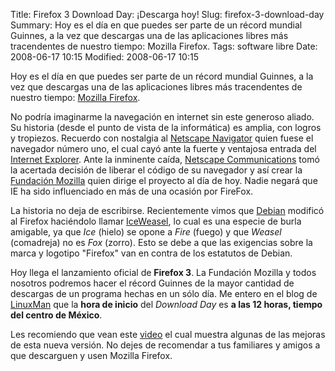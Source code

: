 Title: Firefox 3 Download Day: ¡Descarga hoy!
Slug: firefox-3-download-day
Summary: Hoy es el día en que puedes ser parte de un récord mundial Guinnes, a la vez que descargas una de las aplicaciones libres más tracendentes de nuestro tiempo: Mozilla Firefox.
Tags: software libre
Date: 2008-06-17 10:15
Modified: 2008-06-17 10:15


Hoy es el día en que puedes ser parte de un récord mundial Guinnes, a la vez que descargas una de las aplicaciones libres más tracendentes de nuestro tiempo: [Mozilla Firefox](http://www.mozilla.com/).

No podría imaginarme la navegación en internet sin este generoso aliado. Su historia (desde el punto de vista de la informática) es amplia, con logros y tropiezos. Recuerdo con nostalgia al [Netscape Navigator](http://es.wikipedia.org/wiki/Netscape_Navigator) quien fuese el navegador número uno, el cual cayó ante la fuerte y ventajosa entrada del [Internet Explorer](http://es.wikipedia.org/wiki/Internet_Explorer). Ante la inminente caída, [Netscape Communications](http://es.wikipedia.org/wiki/Netscape_Communications) tomó la acertada decisión de liberar el código de su navegador y así crear la [Fundación Mozilla](http://es.wikipedia.org/wiki/Fundación_Mozilla) quien dirige el proyecto al día de hoy. Nadie negará que IE ha sido influenciado en más de una ocasión por FireFox.

La historia no deja de escribirse. Recientemente vimos que [Debian](http://www.debian.org/) modificó al Firefox haciéndolo llamar [IceWeasel](http://es.wikipedia.org/wiki/IceWeasel), lo cual es una especie de burla amigable, ya que _Ice_ (hielo) se opone a _Fire_ (fuego) y que _Weasel_ (comadreja) no es _Fox_ (zorro). Esto se debe a que las exigencias sobre la marca y logotipo "Firefox" van en contra de los estatutos de Debian.

Hoy llega el lanzamiento oficial de **Firefox 3**. La Fundación Mozilla y todos nosotros podremos hacer el récord Guinnes de la mayor cantidad de descargas de un programa hechas en un sólo día. Me entero en el blog de [LinuxMan](http://linuxman.blogsome.com/) que la **hora de inicio** del _Download Day_ es **a las 12 horas, tiempo del centro de México**.

Les recomiendo que vean este [video](http://people.mozilla.com/~beltzner/overview-of-firefox3.swf) el cual muestra algunas de las mejoras de esta nueva versión. No dejes de recomendar a tus familiares y amigos a que descarguen y usen Mozilla Firefox.
